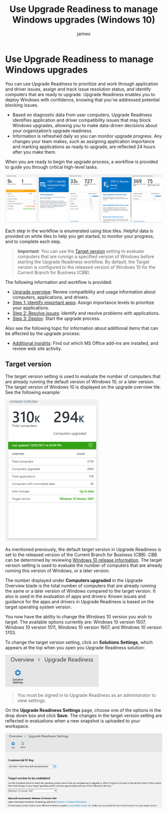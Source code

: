 ﻿---
title: Use Upgrade Readiness to manage Windows upgrades (Windows 10)
description: Describes how to use Upgrade Readiness to manage Windows upgrades.
ms.prod: w10
author: jaimeo
ms.date: 08/30/2017
---

# Use Upgrade Readiness to manage Windows upgrades

You can use Upgrade Readiness to prioritize and work through application and driver issues, assign and track issue resolution status, and identify computers that are ready to upgrade. Upgrade Readiness enables you to deploy Windows with confidence, knowing that you’ve addressed potential blocking issues.

- Based on diagnostic data from user computers, Upgrade Readiness identifies application and driver compatibility issues that may block Windows upgrades, allowing you to make data-driven decisions about your organization’s upgrade readiness.
- Information is refreshed daily so you can monitor upgrade progress. Any changes your team makes, such as assigning application importance and marking applications as ready to upgrade, are reflected 24 hours after you make them.

When you are ready to begin the upgrade process, a workflow is provided to guide you through critical high-level tasks. 

<A HREF="../images/ua-cg-15.png">![Series of blades showing Upgrade Overview, Step 1: Identify Important Apps, Prioritize Applications, Step 2: Resolve issues, and Review applications with known issues](../images/ua-cg-15.png)</A>

Each step in the workflow is enumerated using blue tiles. Helpful data is provided on white tiles to help you get started, to monitor your progress, and to complete each step.

>**Important**: You can use the [Target version](#target-version) setting to evaluate computers that are runnign a specified version of Windows before starting the Upgrade Readiness workflow. By default, the Target version is configured to the released version of Windows 10 for the Current Branch for Business (CBB).

The following information and workflow is provided:

- [Upgrade overview](upgrade-readiness-upgrade-overview.md): Review compatibility and usage information about computers, applications, and drivers.
- [Step 1: Identify important apps](upgrade-readiness-identify-apps.md): Assign importance levels to prioritize your applications.
- [Step 2: Resolve issues](upgrade-readiness-resolve-issues.md): Identify and resolve problems with applications.
- [Step 3: Deploy](upgrade-readiness-deploy-windows.md): Start the upgrade process.

Also see the following topic for information about additional items that can be affected by the upgrade process: 

- [Additional insights](upgrade-readiness-additional-insights.md): Find out which MS Office add-ins are installed, and review web site activity.

## Target version

The target version setting is used to evaluate the number of computers that are already running the default version of Windows 10, or a later version. The target version of Windows 10 is displayed on the upgrade overview tile. See the following example:

![Upgrade overview showing target version](../images/ur-target-version.png)

As mentioned previously, the default target version in Upgrade Readiness is set to the released version of the Current Branch for Business (CBB). CBB can be determined by reviewing [Windows 10 release information](https://technet.microsoft.com/windows/release-info.aspx). The target version setting is used to evaluate the number of computers that are already running this version of Windows, or a later version. 

The number displayed under **Computers upgraded** in the Upgrade Overview blade is the total number of computers that are already running the same or a later version of Windows compared to the target version. It also is used in the evaluation of apps and drivers: Known issues and guidance for the apps and drivers in Upgrade Readiness is based on the target operating system version.

You now have the ability to change the Windows 10 version you wish to target. The available options currently are: Windows 10 version 1507, Windows 10 version 1511, Windows 10 version 1607, and Windows 10 version 1703.

To change the target version setting, click on **Solutions Settings**, which appears at the top when you open you Upgrade Readiness solution:

![Upgrade Readiness dialog showing gear labeled Solution Settings](../images/ua-cg-08.png)

>You must be signed in to Upgrade Readiness as an administrator to view settings.

On the **Upgrade Readiness Settings** page, choose one of the options in the drop down box and click **Save**. The changes in the target version setting are reflected in evaluations when a new snapshot is uploaded to your workspace.

![Upgrade Readiness Settings dialog showing gear labeled Save and arrow labeled Cancel](../images/ur-settings.png)
